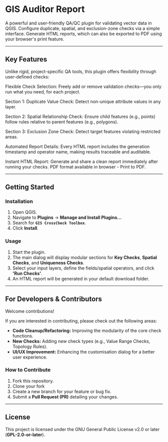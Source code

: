 # GIS Auditor Report

A powerful and user-friendly QA/QC plugin for validating vector data in QGIS. Configure duplicate, spatial, and exclusion-zone checks via a simple interface. Generate HTML reports, which can also be exported to PDF using your browser's print feature.

---

## Key Features

Unlike rigid, project-specific QA tools, this plugin offers flexibility through user-defined checks:

Flexible Check Selection: Freely add or remove validation checks—you only run what you need, for each project.

Section 1: Duplicate Value Check: Detect non-unique attribute values in any layer.

Section 2: Spatial Relationship Check: Ensure child features (e.g., points) follow rules relative to parent features (e.g., polygons).

Section 3: Exclusion Zone Check: Detect target features violating restricted areas.

Automated Report Details: Every HTML report includes the generation timestamp and operator name, making results traceable and auditable.

Instant HTML Report: Generate and share a clean report immediately after running your checks. PDF format available in browser - Print to PDF.

---

## Getting Started

### Installation

1.  Open QGIS.
2.  Navigate to **Plugins** -> **Manage and Install Plugins...**
3.  Search for **`GIS CrossCheck Toolbox`**.
4.  Click **Install**.

### Usage

1.  Start the plugin.
2.  The main dialog will display modular sections for **Key Checks**, **Spatial Checks**, and **Uniqueness Checks**.
3.  Select your input layers, define the fields/spatial operators, and click **'Run Checks'**.
4.  An HTML report will be generated in your default download folder.

---

## For Developers & Contributors

Welcome contributions!

If you are interested in contributing, please check out the following areas:

- **Code Cleanup/Refactoring:** Improving the modularity of the core check functions.
- **New Checks:** Adding new check types (e.g., Value Range Checks, Topology Rules).
- **UI/UX Improvement:** Enhancing the customisation dialog for a better user experience.

### How to Contribute

1.  Fork this repository.
2.  Clone your fork
3.  Create a new branch for your feature or bug fix.
4.  Submit a **Pull Request (PR)** detailing your changes.

---

## License

This project is licensed under the GNU General Public License v2.0 or later (**GPL-2.0-or-later**).
